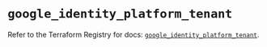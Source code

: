 # `google_identity_platform_tenant`

Refer to the Terraform Registry for docs: [`google_identity_platform_tenant`](https://registry.terraform.io/providers/hashicorp/google/6.49.0/docs/resources/identity_platform_tenant).
